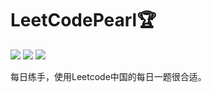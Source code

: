 # LeetCodePearl🏆

![](https://img.shields.io/badge/Player-Chris_Cheung-blue.svg) ![](https://img.shields.io/badge/Language-Swift-orange.svg) ![](https://img.shields.io/badge/Status-Updating-brightgreen.svg)

每日练手，使用Leetcode中国的每日一题很合适。

